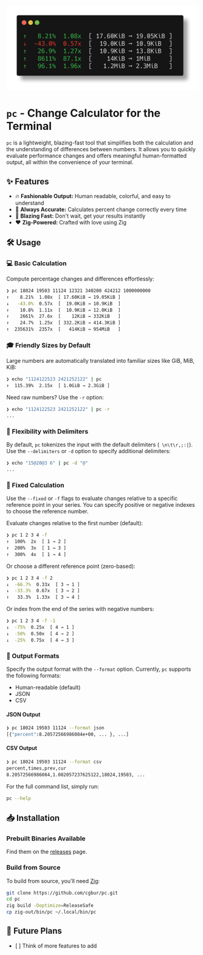<p align="center">
  <img src="assets/usage.png" alt="Usage Example" width="600">
</p>

# `pc` - Change Calculator for the Terminal

`pc` is a lightweight, blazing-fast tool that simplifies both the calculation
and the understanding of differences between numbers. It allows you to quickly
evaluate performance changes and offers meaningful human-formatted output, all
within the convenience of your terminal.

## ✨ Features

- 🔥 **Fashionable Output:** Human readable, colorful, and easy to understand
- 🎯 **Always Accurate:** Calculates percent change correctly every time
- 🚀 **Blazing Fast:** Don't wait, get your results instantly
- ❤️ **Zig-Powered:** Crafted with love using Zig

## 🛠️ Usage

### 💻 Basic Calculation

Compute percentage changes and differences effortlessly:

```sh
❯ pc 18024 19503 11124 12321 340200 424212 1000000000
↑    8.21%  1.08x  [ 17.60KiB → 19.05KiB ]
↓   -43.0%  0.57x  [  19.0KiB → 10.9KiB  ]
↑    10.8%  1.11x  [  10.9KiB → 12.0KiB  ]
↑    2661%  27.6x  [    12KiB → 332KiB   ]
↑    24.7%  1.25x  [ 332.2KiB → 414.3KiB ]
↑  235631%  2357x  [   414KiB → 954MiB   ]
```

### 🎓 Friendly Sizes by Default

Large numbers are automatically translated into familiar sizes like GiB, MiB, KiB:

```sh
❯ echo "1124122523 2421252122" | pc
↑  115.39%  2.15x  [ 1.0GiB → 2.3GiB ]
```

Need raw numbers? Use the `-r` option:

```sh
❯ echo "1124122523 2421252122" | pc -r
...
```

### 🔀 Flexibility with Delimiters

By default, `pc` tokenizes the input with the default delimiters (` \n\t\r,;:|`). Use
the `--delimiters` or `-d` option to specify additional delimiters:

```sh
❯ echo "15@20@3 6" | pc -d "@"
...
```

### 📐 Fixed Calculation

Use the `--fixed` or `-f` flags to evaluate changes relative to a specific
reference point in your series. You can specify positive or negative indexes to
choose the reference number.

Evaluate changes relative to the first number (default):

```sh
❯ pc 1 2 3 4 -f
↑  100%  2x  [ 1 → 2 ]
↑  200%  3x  [ 1 → 3 ]
↑  300%  4x  [ 1 → 4 ]
```

Or choose a different reference point (zero-based):

```sh
❯ pc 1 2 3 4 -f 2
↓  -66.7%  0.33x  [ 3 → 1 ]
↓  -33.3%  0.67x  [ 3 → 2 ]
↑   33.3%  1.33x  [ 3 → 4 ]
```

Or index from the end of the series with negative numbers:

```sh
❯ pc 1 2 3 4 -f -1
↓  -75%  0.25x  [ 4 → 1 ]
↓  -50%  0.50x  [ 4 → 2 ]
↓  -25%  0.75x  [ 4 → 3 ]
```

### 📄 Output Formats

Specify the output format with the `--format` option. Currently, `pc` supports
the following formats:

- Human-readable (default)
- JSON
- CSV

#### JSON Output

```sh
❯ pc 18024 19503 11124 --format json
[{"percent":8.20572566986084e+00, ... }, ...]
```

#### CSV Output

```sh
❯ pc 18024 19503 11124 --format csv
percent,times,prev,cur
8.20572566986084,1.082057237625122,18024,19503, ...
```

For the full command list, simply run:

```sh
pc --help
```

## 📥 Installation

### Prebuilt Binaries Available

Find them on the [releases](https://github.com/cgbur/pc/releases) page.

### Build from Source

To build from source, you'll need [Zig](https://ziglang.org):

```sh
git clone https://github.com/cgbur/pc.git
cd pc
zig build -Doptimize=ReleaseSafe
cp zig-out/bin/pc ~/.local/bin/pc
```

## 📝 Future Plans

- \[ \] Think of more features to add
